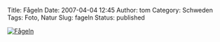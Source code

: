 Title: Fågeln
Date: 2007-04-04 12:45
Author: tom
Category: Schweden
Tags: Foto, Natur
Slug: fageln
Status: published

[![Fågeln](/pic/pipip_s.jpg "Fågeln")](/pic/pipip_l.jpg)

